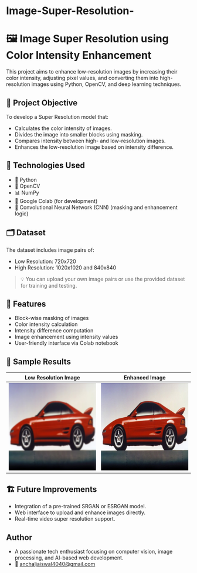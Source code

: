 # Image-Super-Resolution-
# 🖼️ Image Super Resolution using Color Intensity Enhancement

This project aims to enhance low-resolution images by increasing their color intensity, adjusting pixel values, and converting them into high-resolution images using Python, OpenCV, and deep learning techniques.

## 🚀 Project Objective

To develop a Super Resolution model that:
- Calculates the color intensity of images.
- Divides the image into smaller blocks using masking.
- Compares intensity between high- and low-resolution images.
- Enhances the low-resolution image based on intensity difference.

## 🧠 Technologies Used

- 🐍 Python
- 📸 OpenCV
- 📊 NumPy
- 📁 Google Colab (for development)
- 🧠 Convolutional Neural Network (CNN) (masking and enhancement logic)

## 🗂️ Dataset

The dataset includes image pairs of:
- Low Resolution: 720x720
- High Resolution: 1020x1020 and 840x840

> 💡 You can upload your own image pairs or use the provided dataset for training and testing.

## 📌 Features

- Block-wise masking of images
- Color intensity calculation
- Intensity difference computation
- Image enhancement using intensity values
- User-friendly interface via Colab notebook

## 📸 Sample Results

| Low Resolution Image | Enhanced Image |
|----------------------|----------------|
| ![Low Res](low_res.jpg) | ![Enhanced](enhanced.jpg) |


## 🏗️ Future Improvements
- Integration of a pre-trained SRGAN or ESRGAN model.
- Web interface to upload and enhance images directly.
- Real-time video super resolution support.

## Author
- A passionate tech enthusiast focusing on computer vision, image processing, and AI-based web development.
- 📧 anchaljaiswal4040@gmail.com
